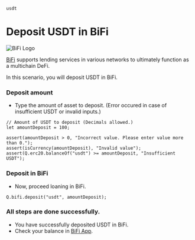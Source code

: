 ```meta-Currency
usdt
```

# Deposit USDT in BiFi

![BiFi Logo](https://s3.ap-northeast-2.amazonaws.com/thebifrost.io/home/bifi/bifi_logo.svg)

[BiFi](https://bifi.finance/) supports lending services in various networks to ultimately function as a multichain DeFi.

In this scenario, you will deposit USDT in BiFi.

### Deposit amount

- Type the amount of asset to deposit. (Error occured in case of insufficient USDT or invalid inputs.)

```input USDT
// Amount of USDT to deposit (Decimals allowed.)
let amountDeposit = 100;
```

```input-Verify
assert(amountDeposit > 0, "Incorrect value. Please enter value more than 0.");
assert(isCurrency(amountDeposit), "Invalid value");
assert(Q.erc20.balanceOf("usdt") >= amountDeposit, "Insufficient USDT");
```

### Deposit in BiFi

- Now, proceed loaning in BiFi.

```taster
Q.bifi.deposit("usdt", amountDeposit);
```

### All steps are done successfully.

- You have successfully deposited USDT in BiFi.
- Check your balance in [BiFi App](https://app.bifi.finance/).
